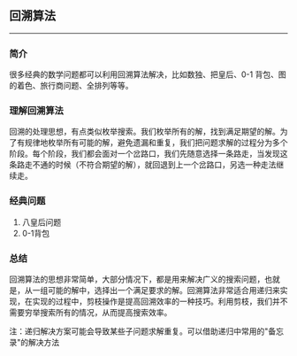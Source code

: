 ## 回溯算法

***
 
### 简介

很多经典的数学问题都可以利用回溯算法解决，比如数独、把皇后、0-1 背包、图的着色、旅行商问题、全排列等等。

### 理解回溯算法

回溯的处理思想，有点类似枚举搜索。我们枚举所有的解，找到满足期望的解。为了有规律地枚举所有可能的解，避免遗漏和重复，我们把问题求解的过程分为多个阶段。每个阶段，我们都会面对一个岔路口，我们先随意选择一条路走，当发现这条路走不通的时候（不符合期望的解），就回退到上一个岔路口，另选一种走法继续走。

### 经典问题

1. 八皇后问题
2. 0-1背包

### 总结

回溯算法的思想非常简单，大部分情况下，都是用来解决广义的搜索问题，也就是，从一组可能的解中，选择出一个满足要求的解。回溯算法非常适合用递归来实现，在实现的过程中，剪枝操作是提高回溯效率的一种技巧。利用剪枝，我们并不需要穷举搜索所有的情况，从而提高搜索效率。

注：递归解决方案可能会导致某些子问题求解重复。可以借助递归中常用的"备忘录"的解决方法
